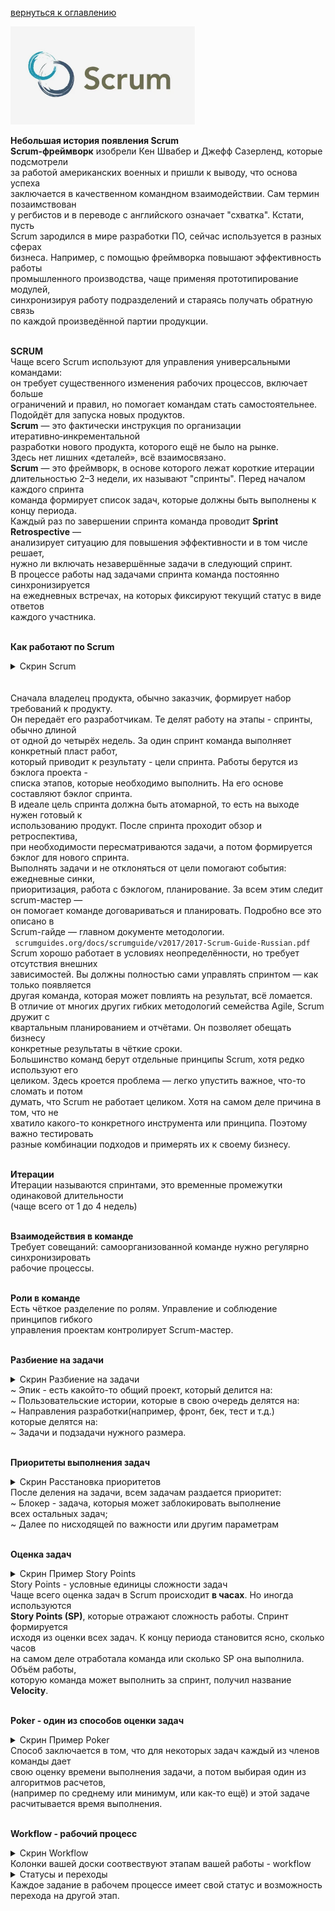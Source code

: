 <a href="/README.md">вернуться к оглавлению</a>

<img src="scrum.png" alt=""/>

<b>Небольшая история появления Scrum</b> <br>
**Scrum‑фреймворк** изобрели Кен Швабер и Джефф Сазерленд, которые подсмотрели <br>
за работой американских военных и пришли к выводу, что основа успеха <br>
заключается в качественном командном взаимодействии. Сам термин позаимствован <br>
у регбистов и в переводе с английского означает "схватка". Кстати, пусть <br>
Scrum зародился в мире разработки ПО, сейчас используется в разных сферах <br>
бизнеса. Например, с помощью фреймворка повышают эффективность работы <br>
промышленного производства, чаще применяя прототипирование модулей, <br>
синхронизируя работу подразделений и стараясь получать обратную связь <br>
по каждой произведённой партии продукции.<br><br>


<b>SCRUM</b> <br>
Чаще всего Scrum используют для управления универсальными командами:<br>
он требует существенного изменения рабочих процессов, включает больше <br>
ограничений и правил, но помогает командам стать самостоятельнее. <br>
Подойдёт для запуска новых продуктов.<br>
**Scrum** — это фактически инструкция по организации итеративно‑инкрементальной <br>
разработки нового продукта, которого ещё не было на рынке. <br>
Здесь нет лишних «деталей», всё взаимосвязано.<br>
**Scrum** — это фреймворк, в основе которого лежат короткие итерации <br>
длительностью 2–3 недели, их называют "спринты". Перед началом каждого спринта <br> 
команда формирует список задач, которые должны быть выполнены к концу периода. <br>
Каждый раз по завершении спринта команда проводит <b>Sprint Retrospective</b> — <br>
анализирует ситуацию для повышения эффективности и в том числе решает, <br>
нужно ли включать незавершённые задачи в следующий спринт. <br>
В процессе работы над задачами спринта команда постоянно синхронизируется <br> 
на ежедневных встречах, на которых фиксируют текущий статус в виде ответов <br>
каждого участника.<br><br>

<b>Как работают по Scrum</b> <br>
<details>
<summary>Скрин Scrum</summary>
<img src="scrum_work.png" alt=""/>
</details> <br><br>
Сначала владелец продукта, обычно заказчик, формирует набор требований к продукту. <br>
Он передаёт его разработчикам. Те делят работу на этапы - спринты, обычно длиной <br>
от одной до четырёх недель. За один спринт команда выполняет конкретный пласт работ, <br>
который приводит к результату - цели спринта. Работы берутся из бэклога проекта - <br>
списка этапов, которые необходимо выполнить. На его основе составляют бэклог спринта.<br>
В идеале цель спринта должна быть атомарной, то есть на выходе нужен готовый к <br>
использованию продукт. После спринта проходит обзор и ретроспектива, <br>
при необходимости пересматриваются задачи, а потом формируется <br>
бэклог для нового спринта.<br>
Выполнять задачи и не отклоняться от цели помогают события: ежедневные синки, <br>
приоритизация, работа с бэклогом, планирование. За всем этим следит scrum-мастер — <br> 
он помогает команде договариваться и планировать. Подробно все это описано в <br>
Scrum-гайде — главном документе методологии.<br>
<code> scrumguides.org/docs/scrumguide/v2017/2017-Scrum-Guide-Russian.pdf</code> <br>
Scrum хорошо работает в условиях неопределённости, но требует отсутствия внешних<br>  
зависимостей. Вы должны полностью сами управлять спринтом — как только появляется <br>
другая команда, которая может повлиять на результат, всё ломается.<br>
В отличие от многих других гибких методологий семейства Agile, Scrum дружит с <br> 
квартальным планированием и отчётами. Он позволяет обещать бизнесу <br>
конкретные результаты в чёткие сроки.<br>
Большинство команд берут отдельные принципы Scrum, хотя редко используют его <br>
целиком. Здесь кроется проблема — легко упустить важное, что-то сломать и потом <br>
думать, что Scrum не работает целиком. Хотя на самом деле причина в том, что не <br>
хватило какого-то конкретного инструмента или принципа. Поэтому важно тестировать <br>
разные комбинации подходов и примерять их к своему бизнесу.<br><br>

<b>Итерации</b> <br>
Итерации называются спринтами, это временные промежутки одинаковой длительности<br>
(чаще всего от 1 до 4 недель)<br><br>

<b>Взаимодействия в команде</b><br>
Требует совещаний: самоорганизованной команде нужно регулярно синхронизировать<br> 
рабочие процессы.<br><br>

<b>Роли в команде</b><br>
Есть чёткое разделение по ролям. Управление и соблюдение принципов гибкого <br> 
управления проектам контролирует Scrum-мастер.<br><br>

<b>Разбиение на  задачи</b><br>
<details>
<summary>Скрин Разбиение на задачи</summary>
<img src="task_size.png" alt=""/>
</details> 
~ Эпик - есть какойто-то общий проект, который делится на:<br>
~ Пользовательские истории, которые в свою очередь делятся на:<br>
~ Направления разработки(например, фронт, бек, тест и т.д.) <br>
которые делятся на:<br>
~ Задачи и подзадачи нужного размера.<br><br>

<b>Приоритеты выполнения задач</b><br>
<details>
<summary>Скрин Расстановка приоритетов</summary>
<img src="priority.png" alt=""/>
</details> 
После деления на задачи, всем задачам раздается приоритет:<br>
~ Блокер - задача, которыя может заблокировать выполнение <br>
всех остальных задач;<br>
~ Далее по нисходящей по важности или другим параметрам<br><br>

<b>Оценка задач</b><br>
<details>
<summary>Скрин Пример Story Points</summary>
<img src="story_points.png" alt=""/>
</details> 
Story Points - условные единицы сложности задач<br>
Чаще всего оценка задач в Scrum происходит <b>в часах</b>. Но иногда используются<br> 
<b>Story Points (SP)</b>, которые отражают сложность работы. Спринт формируется <br> 
исходя из оценки всех задач. К концу периода становится ясно, сколько часов <br> 
на самом деле отработала команда или сколько SP она выполнила. Объём работы, <br> 
которую команда  может выполнить за спринт, получил название <b>Velocity</b>.<br><br> 

<b>Poker - один из способов оценки задач</b><br>
<details>
<summary>Скрин Пример Poker</summary>
<img src="poker.png" alt=""/>
</details> 
Способ заключается в том, что для некоторых задач каждый из членов команды дает <br>
свою оценку времени выполнения задачи, а потом выбирая один из алгоритмов расчетов,<br>
(например по среднему или минимум, или как-то ещё) и этой задаче <br>
расчитывается время выполнения.<br><br>

<b>Workflow - рабочий процесс</b><br>
<details>
<summary>Скрин Workflow</summary>
<img src="workflow.png" alt=""/>
</details> 
Колонки вашей доски соотвествуют этапам вашей работы - workflow<br> 
<details>
<summary>Статусы и переходы</summary>
<img src="workflow2.png" alt=""/>
</details> 
Каждое задание в рабочем процессе имеет свой статус и возможность <br>
перехода на другой этап.<br><br>
